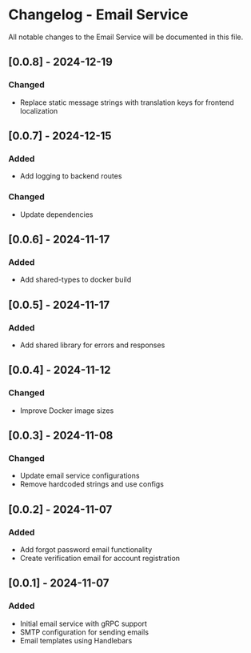 # Changelog - Email Service

All notable changes to the Email Service will be documented in this file.

## [0.0.8] - 2024-12-19
### Changed
- Replace static message strings with translation keys for frontend localization

## [0.0.7] - 2024-12-15
### Added
- Add logging to backend routes
### Changed
- Update dependencies

## [0.0.6] - 2024-11-17
### Added
- Add shared-types to docker build

## [0.0.5] - 2024-11-17
### Added
- Add shared library for errors and responses

## [0.0.4] - 2024-11-12
### Changed
- Improve Docker image sizes

## [0.0.3] - 2024-11-08
### Changed
- Update email service configurations
- Remove hardcoded strings and use configs

## [0.0.2] - 2024-11-07
### Added
- Add forgot password email functionality
- Create verification email for account registration

## [0.0.1] - 2024-11-07
### Added
- Initial email service with gRPC support
- SMTP configuration for sending emails
- Email templates using Handlebars
